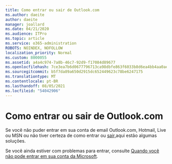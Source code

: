 ```yaml
---
title: Como entrar ou sair de Outlook.com
ms.author: daeite
author: daeite
manager: joallard
ms.date: 04/21/2020
ms.audience: ITPro
ms.topic: article
ms.service: o365-administration
ROBOTS: NOINDEX, NOFOLLOW
localization_priority: Normal
ms.custom: 8000055
ms.assetid: a4a4c974-7a8b-46c7-92d9-f17084d89677
ms.openlocfilehash: 7ce3ea7b6d0677796713ca98dbfe863f6033b8d6ea4bb4aa0aef6a86df7ab119
ms.sourcegitcommit: b5f7da89a650d2915dc652449623c78be6247175
ms.translationtype: MT
ms.contentlocale: pt-BR
ms.lasthandoff: 08/05/2021
ms.locfileid: "54042906"
---
```

# <a name="how-to-sign-in-to-or-out-of-outlookcom"></a>Como entrar ou sair de Outlook.com

Se você não puder entrar em sua conta de email Outlook.com, Hotmail, Live ou MSN ou não tiver certeza de como entrar ou [sair,](https://go.microsoft.com/fwlink/p/?linkid=2005840)aqui estão algumas soluções.
  
Se você ainda estiver com problemas para entrar, consulte [Quando você não pode entrar em sua conta da Microsoft](https://go.microsoft.com/fwlink/p/?linkid=837479).